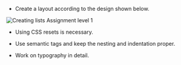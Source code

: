 - Create a layout according to the design shown below.

![Creating lists Assignment level 1](https://raw.githubusercontent.com/suraj122/AC-STYLE-images/master/lists/ex-1.png)

- Using CSS resets is necessary.

- Use semantic tags and keep the nesting and indentation proper.

- Work on typography in detail.
